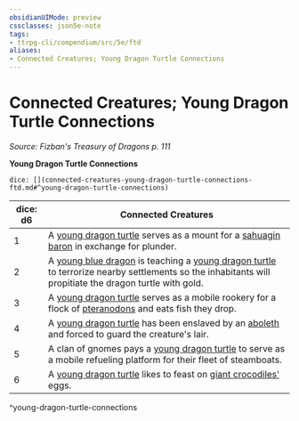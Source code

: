 ```yaml
---
obsidianUIMode: preview
cssclasses: json5e-note
tags:
- ttrpg-cli/compendium/src/5e/ftd
aliases:
- Connected Creatures; Young Dragon Turtle Connections
---
```

# Connected Creatures; Young Dragon Turtle Connections
*Source: Fizban's Treasury of Dragons p. 111* 

**Young Dragon Turtle Connections**

`dice: [](connected-creatures-young-dragon-turtle-connections-ftd.md#^young-dragon-turtle-connections)`

| dice: d6 | Connected Creatures |
|----------|---------------------|
| 1 | A [young dragon turtle](/3-Mechanics/CLI/Compendium/bestiary/dragon/young-dragon-turtle-ftd.md) serves as a mount for a [sahuagin baron](/3-Mechanics/CLI/Compendium/bestiary/humanoid/sahuagin-baron.md) in exchange for plunder. |
| 2 | A [young blue dragon](/3-Mechanics/CLI/Compendium/bestiary/dragon/young-blue-dragon.md) is teaching a [young dragon turtle](/3-Mechanics/CLI/Compendium/bestiary/dragon/young-dragon-turtle-ftd.md) to terrorize nearby settlements so the inhabitants will propitiate the dragon turtle with gold. |
| 3 | A [young dragon turtle](/3-Mechanics/CLI/Compendium/bestiary/dragon/young-dragon-turtle-ftd.md) serves as a mobile rookery for a flock of [pteranodons](/3-Mechanics/CLI/Compendium/bestiary/beast/pteranodon.md) and eats fish they drop. |
| 4 | A [young dragon turtle](/3-Mechanics/CLI/Compendium/bestiary/dragon/young-dragon-turtle-ftd.md) has been enslaved by an [aboleth](/3-Mechanics/CLI/Compendium/bestiary/aberration/aboleth.md) and forced to guard the creature's lair. |
| 5 | A clan of gnomes pays a [young dragon turtle](/3-Mechanics/CLI/Compendium/bestiary/dragon/young-dragon-turtle-ftd.md) to serve as a mobile refueling platform for their fleet of steamboats. |
| 6 | A [young dragon turtle](/3-Mechanics/CLI/Compendium/bestiary/dragon/young-dragon-turtle-ftd.md) likes to feast on [giant crocodiles'](/3-Mechanics/CLI/Compendium/bestiary/beast/giant-crocodile.md) eggs. |
^young-dragon-turtle-connections